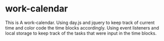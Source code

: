 # work-calendar
This is A work-calendar. 
Using day.js and jquery to keep track of current time and color code the time blocks accordingly.
Using event listeners and local storage to keep track of the tasks that were input in the time blocks.
